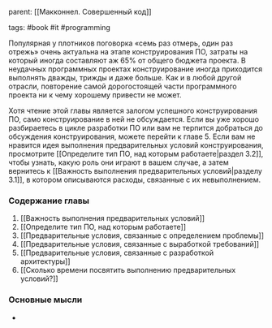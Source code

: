 parent: [[Макконнел. Совершенный код]]

tags: #book #it #programming 

Популярная у плотников поговорка «семь раз отмерь, один раз отрежь» очень актуальна на этапе конструирования ПО, затраты на который иногда составляют аж 65% от общего бюджета проекта. В неудачных программных проектах конструирование иногда приходится выполнять дважды, трижды и даже больше. Как и в любой другой отрасли, повторение самой дорогостоящей части программного проекта ни к чему хорошему привести не может.

Хотя чтение этой главы является залогом успешного конструирования ПО, само конструирование в ней не обсуждается. Если вы уже хорошо разбираетесь в цикле разработки ПО или вам не терпится добраться до обсуждения конструирования, можете перейти к главе 5. Если вам не нравится идея выполнения предварительных условий конструирования, просмотрите [[Определите тип ПО, над которым работаете|раздел 3.2]], чтобы узнать, какую роль они играют в вашем случае, а затем вернитесь к [[Важность выполнения предварительных условий|разделу 3.1]], в котором описываются расходы, связанные с их невыполнением.
### Содержание главы

1. [[Важность выполнения предварительных условий]]
2. [[Определите тип ПО, над которым работаете]]
3. [[Предварительные условия, связанные с определением проблемы]]
4. [[Предварительные условия, связанные с выработкой требований]]
5. [[Предварительные условия, связанные с разработкой архитектуры]]
6. [[Сколько времени посвятить выполнению предварительных условий?]]

### Основные мысли

- 